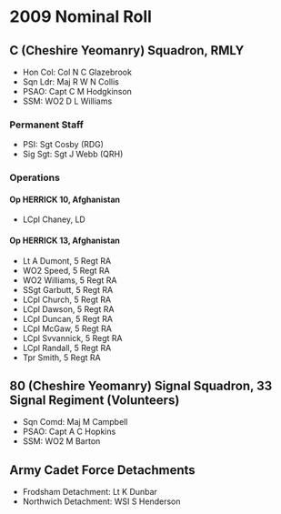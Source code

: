 # 2009 Nominal Roll

## C (Cheshire Yeomanry) Squadron, RMLY

* Hon Col: Col N C Glazebrook
* Sqn Ldr: Maj R W N Collis
* PSAO: Capt C M Hodgkinson
* SSM: WO2 D L Williams

### Permanent Staff

* PSI: Sgt Cosby (RDG)
* Sig Sgt: Sgt J Webb (QRH)

### Operations

#### Op HERRICK 10, Afghanistan

* LCpl Chaney, LD

#### Op HERRICK 13, Afghanistan

* Lt A Dumont, 5 Regt RA
* WO2 Speed, 5 Regt RA
* WO2 Williams, 5 Regt RA
* SSgt Garbutt, 5 Regt RA
* LCpl Church, 5 Regt RA
* LCpl Dawson, 5 Regt RA
* LCpl Duncan, 5 Regt RA
* LCpl McGaw, 5 Regt RA
* LCpl Svvannick, 5 Regt RA
* LCpl Randall, 5 Regt RA
* Tpr Smith, 5 Regt RA

## 80 (Cheshire Yeomanry) Signal Squadron, 33 Signal Regiment (Volunteers)

* Sqn Comd: Maj M Campbell
* PSAO: Capt A C Hopkins
* SSM: WO2 M Barton

## Army Cadet Force Detachments

* Frodsham Detachment: Lt K Dunbar
* Northwich Detachment: WSI S Henderson
